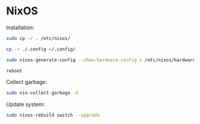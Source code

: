# NixOS

Installation:

```bash
sudo cp -r . /etc/nixos/

cp -r ./.config ~/.config/

sudo nixos-generate-config --show-hardware-config > /etc/nixos/hardware-configuration.nix

reboot
```

Collect garbage:

```bash
sudo nix-collect-garbage -d 
```

Update system:

```bash
sudo nixos-rebuild switch --upgrade
```
